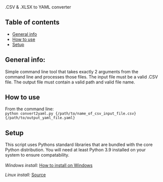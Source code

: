.CSV & .XLSX to YAML converter

## Table of contents
* [General info](#general-info)
* [How to use](#how-to-use)
* [Setup](#setup)

## General info:
Simple command line tool that takes exactly 2 arguments from the command line and processes those files. The input file must be a valid .CSV file. The output file must contain a valid path and valid file name. 

## How to use
From the command line: <br>
```python convert2yaml.py {/path/to/name_of_csv_input_file.csv} {/path/to/output_yaml_file.yaml}```<br>


## Setup
This script uses Pythons standard libraries that are bundled with the core Python distribution. You will need at least Python 3.9 installed on your system to ensure compatability. 
<br><br>
<i>Windows install:</i>
<a href="https://www.tutorialspoint.com/how-to-install-python-in-windows">How to install on Windows</a>

<i>Linux install:</i>
<a href="https://www.python.org/downloads/release/python-3910/">Source</a>


